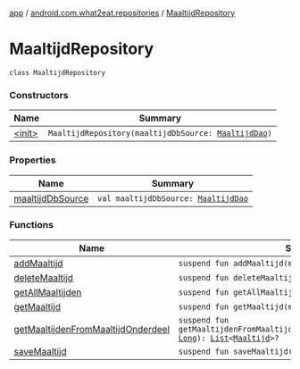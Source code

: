 [app](../../index.md) / [android.com.what2eat.repositories](../index.md) / [MaaltijdRepository](./index.md)

# MaaltijdRepository

`class MaaltijdRepository`

### Constructors

| Name | Summary |
|---|---|
| [&lt;init&gt;](-init-.md) | `MaaltijdRepository(maaltijdDbSource: `[`MaaltijdDao`](../../android.com.what2eat.database/-maaltijd-dao/index.md)`)` |

### Properties

| Name | Summary |
|---|---|
| [maaltijdDbSource](maaltijd-db-source.md) | `val maaltijdDbSource: `[`MaaltijdDao`](../../android.com.what2eat.database/-maaltijd-dao/index.md) |

### Functions

| Name | Summary |
|---|---|
| [addMaaltijd](add-maaltijd.md) | `suspend fun addMaaltijd(maaltijd: `[`Maaltijd`](../../android.com.what2eat.model/-maaltijd/index.md)`): `[`Long`](https://kotlinlang.org/api/latest/jvm/stdlib/kotlin/-long/index.html) |
| [deleteMaaltijd](delete-maaltijd.md) | `suspend fun deleteMaaltijd(maaltijd: `[`Maaltijd`](../../android.com.what2eat.model/-maaltijd/index.md)`): `[`Unit`](https://kotlinlang.org/api/latest/jvm/stdlib/kotlin/-unit/index.html) |
| [getAllMaaltijden](get-all-maaltijden.md) | `suspend fun getAllMaaltijden(): `[`List`](https://kotlinlang.org/api/latest/jvm/stdlib/kotlin.collections/-list/index.html)`<`[`Maaltijd`](../../android.com.what2eat.model/-maaltijd/index.md)`>?` |
| [getMaaltijd](get-maaltijd.md) | `suspend fun getMaaltijd(maaltijdId: `[`Long`](https://kotlinlang.org/api/latest/jvm/stdlib/kotlin/-long/index.html)`): `[`Maaltijd`](../../android.com.what2eat.model/-maaltijd/index.md)`?` |
| [getMaaltijdenFromMaaltijdOnderdeel](get-maaltijden-from-maaltijd-onderdeel.md) | `suspend fun getMaaltijdenFromMaaltijdOnderdeel(maaltijdOnderdeel_id: `[`Long`](https://kotlinlang.org/api/latest/jvm/stdlib/kotlin/-long/index.html)`): `[`List`](https://kotlinlang.org/api/latest/jvm/stdlib/kotlin.collections/-list/index.html)`<`[`Maaltijd`](../../android.com.what2eat.model/-maaltijd/index.md)`>?` |
| [saveMaaltijd](save-maaltijd.md) | `suspend fun saveMaaltijd(maaltijd: `[`Maaltijd`](../../android.com.what2eat.model/-maaltijd/index.md)`): `[`Unit`](https://kotlinlang.org/api/latest/jvm/stdlib/kotlin/-unit/index.html) |
